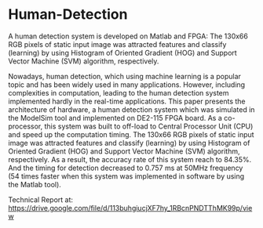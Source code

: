 # Human-Detection
A human detection system is developed on Matlab and FPGA: The 130x66 RGB pixels of static input image was attracted features and classify (learning) by using Histogram of Oriented Gradient (HOG) and Support Vector Machine (SVM) algorithm, respectively.


Nowadays, human detection, which using machine learning is a popular topic and has been widely used in many applications. However, including complexities in computation, leading to the human detection system implemented hardly in the real-time applications. This paper presents the architecture of hardware, a human detection system which was simulated in the ModelSim tool and implemented on DE2-115 FPGA board. As a co-processor, this system was built to off-load to Central Processor Unit (CPU) and speed up the computation timing. The 130x66 RGB pixels of static input image was attracted features and classify (learning) by using Histogram of Oriented Gradient (HOG) and Support Vector Machine (SVM) algorithm, respectively. As a result, the accuracy rate of this system reach to 84.35%. And the timing for detection decreased to 0.757 ms at 50MHz frequency (54 times faster when this system was implemented in software by using the Matlab tool).

Technical Report at: https://drive.google.com/file/d/113buhgiucjXF7hy_1RBcnPNDTThMK99p/view
